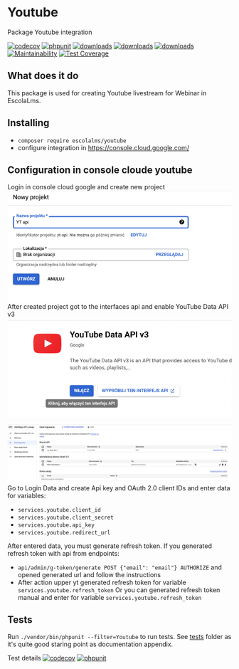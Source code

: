 # Youtube

Package Youtube integration

[![codecov](https://codecov.io/gh/EscolaLMS/Youtube/branch/main/graph/badge.svg?token=NRAN4R8AGZ)](https://codecov.io/gh/EscolaLMS/Youtube)
[![phpunit](https://github.com/EscolaLMS/Youtube/actions/workflows/test.yml/badge.svg)](https://github.com/EscolaLMS/Youtube/actions/workflows/test.yml)
[![downloads](https://img.shields.io/packagist/dt/escolalms/youtube)](https://packagist.org/packages/escolalms/youtube)
[![downloads](https://img.shields.io/packagist/v/escolalms/youtube)](https://packagist.org/packages/escolalms/youtube)
[![downloads](https://img.shields.io/packagist/l/escolalms/youtube)](https://packagist.org/packages/escolalms/youtube)
[![Maintainability](https://api.codeclimate.com/v1/badges/0fe584397e06ef32618f/maintainability)](https://codeclimate.com/github/EscolaLMS/Youtube/maintainability)
[![Test Coverage](https://api.codeclimate.com/v1/badges/0fe584397e06ef32618f/test_coverage)](https://codeclimate.com/github/EscolaLMS/Youtube/test_coverage)

## What does it do

This package is used for creating Youtube livestream for Webinar in EscolaLms.

## Installing

- `composer require escolalms/youtube`
- configure integration in https://console.cloud.google.com/

## Configuration in console cloude youtube
Login in console cloud google and create new project
![Create new project in google console](docs/youtube/create_new_project_in_google_console.png "Create new project in google console")
After created project got to the interfaces api and enable YouTube Data API v3
![Enable interface Youtube data api](docs/youtube/enable_yt_data_api.png "Enable interface Youtube data api")

![Copy Login data from youtube api](docs/youtube/login_data.png "Copy Login data from youtube api")
Go to Login Data and create Api key and OAuth 2.0 client IDs and enter data for variables:
- `services.youtube.client_id`
- `services.youtube.client_secret`
- `services.youtube.api_key`
- `services.youtube.redirect_url`

After entered data, you must generate refresh token.
If you generated refresh token with api from endpoints:
- `api/admin/g-token/generate POST {"email": "email"} AUTHORIZE` and opened generated url and follow the instructions
- After action upper yt generated refresh token for variable `services.youtube.refresh_token`
  Or you can generated refresh token manual and enter for variable `services.youtube.refresh_token`

## Tests

Run `./vendor/bin/phpunit --filter=Youtube` to run tests. See [tests](tests) folder as it's quite good staring point as documentation appendix.

Test details [![codecov](https://codecov.io/gh/EscolaLMS/Youtube/branch/main/graph/badge.svg?token=NRAN4R8AGZ)](https://codecov.io/gh/EscolaLMS/Youtube) [![phpunit](https://github.com/EscolaLMS/Youtube/actions/workflows/test.yml/badge.svg)](https://github.com/EscolaLMS/Youtube/actions/workflows/test.yml)
